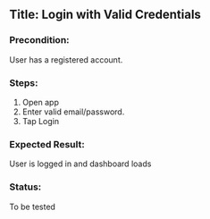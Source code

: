 ## Title: Login with Valid Credentials

### Precondition:
User has a registered account.

### Steps:
1. Open app
2. Enter valid email/password.
3. Tap Login

### Expected Result:
User is logged in and dashboard loads

### Status:
To be tested

